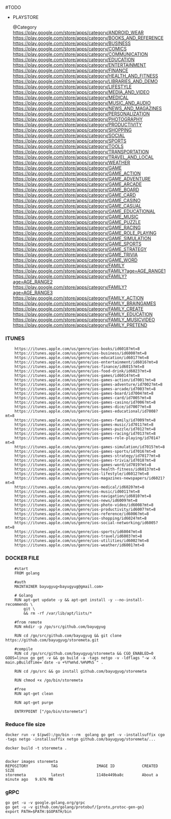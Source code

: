 #TODO

- PLAYSTORE

    @Category
            https://play.google.com/store/apps/category/ANDROID_WEAR
            https://play.google.com/store/apps/category/BOOKS_AND_REFERENCE
            https://play.google.com/store/apps/category/BUSINESS
            https://play.google.com/store/apps/category/COMICS
            https://play.google.com/store/apps/category/COMMUNICATION
            https://play.google.com/store/apps/category/EDUCATION
            https://play.google.com/store/apps/category/ENTERTAINMENT  
            https://play.google.com/store/apps/category/FINANCE
            https://play.google.com/store/apps/category/HEALTH_AND_FITNESS
            https://play.google.com/store/apps/category/LIBRARIES_AND_DEMO
            https://play.google.com/store/apps/category/LIFESTYLE
            https://play.google.com/store/apps/category/MEDIA_AND_VIDEO
            https://play.google.com/store/apps/category/MEDICAL
            https://play.google.com/store/apps/category/MUSIC_AND_AUDIO
            https://play.google.com/store/apps/category/NEWS_AND_MAGAZINES
            https://play.google.com/store/apps/category/PERSONALIZATION
            https://play.google.com/store/apps/category/PHOTOGRAPHY
            https://play.google.com/store/apps/category/PRODUCTIVITY
            https://play.google.com/store/apps/category/SHOPPING
            https://play.google.com/store/apps/category/SOCIAL
            https://play.google.com/store/apps/category/SPORTS
            https://play.google.com/store/apps/category/TOOLS
            https://play.google.com/store/apps/category/TRANSPORTATION
            https://play.google.com/store/apps/category/TRAVEL_AND_LOCAL
            https://play.google.com/store/apps/category/WEATHER
            https://play.google.com/store/apps/category/GAME
            https://play.google.com/store/apps/category/GAME_ACTION
            https://play.google.com/store/apps/category/GAME_ADVENTURE
            https://play.google.com/store/apps/category/GAME_ARCADE
            https://play.google.com/store/apps/category/GAME_BOARD
            https://play.google.com/store/apps/category/GAME_CARD
            https://play.google.com/store/apps/category/GAME_CASINO
            https://play.google.com/store/apps/category/GAME_CASUAL
            https://play.google.com/store/apps/category/GAME_EDUCATIONAL
            https://play.google.com/store/apps/category/GAME_MUSIC
            https://play.google.com/store/apps/category/GAME_PUZZLE
            https://play.google.com/store/apps/category/GAME_RACING
            https://play.google.com/store/apps/category/GAME_ROLE_PLAYING
            https://play.google.com/store/apps/category/GAME_SIMULATION
            https://play.google.com/store/apps/category/GAME_SPORTS
            https://play.google.com/store/apps/category/GAME_STRATEGY
            https://play.google.com/store/apps/category/GAME_TRIVIA
            https://play.google.com/store/apps/category/GAME_WORD
            https://play.google.com/store/apps/category/FAMILY
            https://play.google.com/store/apps/category/FAMILY?age=AGE_RANGE1
            https://play.google.com/store/apps/category/FAMILY?age=AGE_RANGE2
            https://play.google.com/store/apps/category/FAMILY?age=AGE_RANGE3
            https://play.google.com/store/apps/category/FAMILY_ACTION
            https://play.google.com/store/apps/category/FAMILY_BRAINGAMES
            https://play.google.com/store/apps/category/FAMILY_CREATE
            https://play.google.com/store/apps/category/FAMILY_EDUCATION
            https://play.google.com/store/apps/category/FAMILY_MUSICVIDEO
            https://play.google.com/store/apps/category/FAMILY_PRETEND


### ITUNES
        https://itunes.apple.com/us/genre/ios-books/id6018?mt=8
        https://itunes.apple.com/us/genre/ios-business/id6000?mt=8
        https://itunes.apple.com/us/genre/ios-education/id6017?mt=8
        https://itunes.apple.com/us/genre/ios-entertainment/id6016?mt=8
        https://itunes.apple.com/us/genre/ios-finance/id6015?mt=8
        https://itunes.apple.com/us/genre/ios-food-drink/id6023?mt=8
        https://itunes.apple.com/us/genre/ios-games/id6014?mt=8
        https://itunes.apple.com/us/genre/ios-games-action/id7001?mt=8
        https://itunes.apple.com/us/genre/ios-games-adventure/id7002?mt=8
        https://itunes.apple.com/us/genre/ios-games-arcade/id7003?mt=8
        https://itunes.apple.com/us/genre/ios-games-board/id7004?mt=8
        https://itunes.apple.com/us/genre/ios-games-card/id7005?mt=8
        https://itunes.apple.com/us/genre/ios-games-casino/id7006?mt=8
        https://itunes.apple.com/us/genre/ios-games-dice/id7007?mt=8
        https://itunes.apple.com/us/genre/ios-games-educational/id7008?mt=8
        https://itunes.apple.com/us/genre/ios-games-family/id7009?mt=8
        https://itunes.apple.com/us/genre/ios-games-music/id7011?mt=8
        https://itunes.apple.com/us/genre/ios-games-puzzle/id7012?mt=8
        https://itunes.apple.com/us/genre/ios-games-racing/id7013?mt=8
        https://itunes.apple.com/us/genre/ios-games-role-playing/id7014?mt=8
        https://itunes.apple.com/us/genre/ios-games-simulation/id7015?mt=8
        https://itunes.apple.com/us/genre/ios-games-sports/id7016?mt=8
        https://itunes.apple.com/us/genre/ios-games-strategy/id7017?mt=8
        https://itunes.apple.com/us/genre/ios-games-trivia/id7018?mt=8
        https://itunes.apple.com/us/genre/ios-games-word/id7019?mt=8
        https://itunes.apple.com/us/genre/ios-health-fitness/id6013?mt=8
        https://itunes.apple.com/us/genre/ios-lifestyle/id6012?mt=8
        https://itunes.apple.com/us/genre/ios-magazines-newspapers/id6021?mt=8
        https://itunes.apple.com/us/genre/ios-medical/id6020?mt=8
        https://itunes.apple.com/us/genre/ios-music/id6011?mt=8
        https://itunes.apple.com/us/genre/ios-navigation/id6010?mt=8
        https://itunes.apple.com/us/genre/ios-news/id6009?mt=8
        https://itunes.apple.com/us/genre/ios-photo-video/id6008?mt=8
        https://itunes.apple.com/us/genre/ios-productivity/id6007?mt=8
        https://itunes.apple.com/us/genre/ios-reference/id6006?mt=8
        https://itunes.apple.com/us/genre/ios-shopping/id6024?mt=8
        https://itunes.apple.com/us/genre/ios-social-networking/id6005?mt=8
        https://itunes.apple.com/us/genre/ios-sports/id6004?mt=8
        https://itunes.apple.com/us/genre/ios-travel/id6003?mt=8
        https://itunes.apple.com/us/genre/ios-utilities/id6002?mt=8
        https://itunes.apple.com/us/genre/ios-weather/id6001?mt=8

### DOCKER FILE

        #start
        FROM golang

        #auth
        MAINTAINER bayugyug<bayugyug@gmail.com>

        # Golang
        RUN apt-get update -y && apt-get install -y --no-install-recommends \
            git \
            && rm -rf /var/lib/apt/lists/*

        #from remote
        RUN mkdir -p /go/src/github.com/bayugyug

        RUN cd /go/src/github.com/bayugyug && git clone https://github.com/bayugyug/storemeta.git

        #compile
        RUN cd /go/src/github.com/bayugyug/storemeta && CGO_ENABLED=0 GOOS=linux go get -v && go build -a -tags netgo -v -ldflags "-w -X main.pBuildTime=`date -u +%Y%m%d.%H%M%S`" .

        RUN cd /go/src && go install github.com/bayugyug/storemeta

        RUN chmod +x /go/bin/storemeta

        #free
        RUN apt-get clean

        RUN apt-get purge

        ENTRYPOINT ["/go/bin/storemeta"]

###  Reduce file size
        
    docker run -v $(pwd):/go/bin --rm  golang go get -v -installsuffix cgo -tags netgo -installsuffix netgo github.com/bayugyug/storemeta/...

    docker build -t storemeta .

    
    docker images storemeta
    REPOSITORY          TAG                 IMAGE ID            CREATED              SIZE
    storemeta           latest              1148e449ba8c        About a minute ago   9.876 MB

    
###  gRPC
    go get -u -v google.golang.org/grpc
    go get -u -v github.com/golang/protobuf/{proto,protoc-gen-go}
    export PATH=$PATH:$GOPATH/bin

